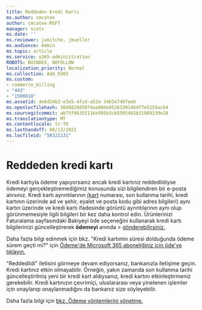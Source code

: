 ```yaml
---
title: Reddeden Kredi Kartı
ms.author: cmcatee
author: cmcatee-MSFT
manager: scotv
ms.date: ''
ms.reviewer: jamitche, jmueller
ms.audience: Admin
ms.topic: article
ms.service: o365-administration
ROBOTS: NOINDEX, NOFOLLOW
localization_priority: Normal
ms.collection: Adm_O365
ms.custom:
- commerce_billing
- "443"
- "1500018"
ms.assetid: 4e6d34b3-e3e5-4fcd-a52e-34b54746feeb
ms.openlocfilehash: 30d8820d5074aa00de95263301464f7e5259acb4
ms.sourcegitcommit: ab75f66355116e995b3cb5505465b31989339e28
ms.translationtype: MT
ms.contentlocale: tr-TR
ms.lasthandoff: 08/13/2021
ms.locfileid: "58321131"
---
```

# <a name="declined-credit-card"></a>Reddeden kredi kartı

Kredi kartıyla ödeme yapıyorsanız ancak kredi kartınız reddedildiyse ödemeyi gerçekleştiremediğimiz konusunda sizi bilgilendiren bir e-posta alırsınız. Kredi kartı ayrıntılarının [(kart](https://go.microsoft.com/fwlink/p/?linkid=842054) numarası, son kullanma tarihi, kredi kartının üzerinde ad ve şehir, eyalet ve posta kodu gibi adres bilgileri) aynı kartın üzerinde ve kredi kartı ifadesinde görüntü ayrıntılarının aynı olup görünmemesiyle ilgili bilgileri bir kez daha kontrol edin. Ürünlerinizi Faturalama sayfasındaki Bakiyeyi öde seçeneğini kullanarak kredi kartı bilgilerinizi güncelleştirerek **ödemeyi** anında  >  [gönderebilirsiniz.](https://go.microsoft.com/fwlink/p/?linkid=842054)

Daha fazla bilgi edinmek için bkz. "Kredi kartımin süresi dolduğunda ödeme sürem geçti mi?" için [Ödeme'de Microsoft 365 aboneliğiniz için öde'ye tıklayın.](https://docs.microsoft.com/microsoft-365/commerce/billing-and-payments/pay-for-your-subscription#what-if-my-credit-card-was-declined-and-my-payment-is-past-due)
  
"Reddedildi" iletisini görmeye devam ediyorsanız, bankanızla iletişime geçin. Kredi kartınız etkin olmayabilir. Örneğin, yakın zamanda son kullanma tarihi güncelleştirilmiş yeni bir kredi kart aldıysanız, kredi kartını etkinleştirmeniz gerekebilir. Kredi kartınızın çevrimiçi, uluslararası veya yinelenen işlemler için onaylanıp onaylanmadığını da bankanız size söyleyebilir.  
  
Daha fazla bilgi için [bkz. Ödeme yöntemlerini yönetme.](https://docs.microsoft.com/microsoft-365/commerce/billing-and-payments/manage-payment-methods)